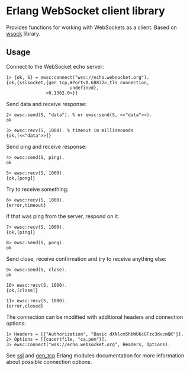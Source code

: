 # Erlang WebSocket client library

Provides functions for working with WebSockets as a client. Based on
[wsock](http://github.com/madtrick/wsock) library.

## Usage

Connect to the WebSocket echo server:

```
1> {ok, S} = ewsc:connect("wss://echo.websocket.org").
{ok,{sslsocket,{gen_tcp,#Port<0.68832>,tls_connection,
                        undefined},
               <0.1362.0>}}
```

Send data and receive response:

```
2> ewsc:send(S, "data"). % or ewsc:send(S, <<"data">>).
ok

3> ewsc:recv(S, 1000). % timeout im milliseconds
{ok,[<<"data">>]}
```

Send ping and receive response:

```
4> ewsc:send(S, ping).
ok

5> ewsc:recv(S, 1000).
{ok,[pong]}
```

Try to receive something:

```
6> ewsc:recv(S, 1000).
{error,timeout}
```

If that was ping from the server, respond on it:

```
7> ewsc:recv(S, 1000).
{ok,[ping]}

8> ewsc:send(S, pong).
ok
```

Send close, receive confirmation and try to receive anything else:

```
9> ewsc:send(S, close).
ok

10> ewsc:recv(S, 1000).
{ok,[close]}

11> ewsc:recv(S, 1000).
{error,closed}
```

The connection can be modified with additional headers and connection options:

```
1> Headers = [{"Authorization", "Basic dXNlcm5hbWU6cGFzc3dvcmQK"}].
2> Options = [{cacertfile, "ca.pem"}].
3> ewsc:connect("wss://echo.websocket.org", Headers, Options).
```

See [ssl](http://erlang.org/doc/man/ssl.html)
and [gen_tcp](http://erlang.org/doc/man/gen_tcp.html) Erlang modules
documentation for more information about possible connection options.
